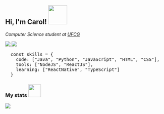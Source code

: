 <h2>Hi, I'm Carol! 
  <img width="60" src="https://media.giphy.com/media/IbBlu5IrAdlPVqOr5N/source.gif"> 
</h2>

<p>
  <em>Computer Science student at <a href="https://portal.ufcg.edu.br/">UFCG</a></em>
</p>

<p>
  <a href="https://www.linkedin.com/in/caroliny-valenca/">
    <img src="http://img.shields.io/badge/-LinkedIn-blue?style=flat-square&logo=Linkedin&logoColor=white&link=https://www.linkedin.com/in/caroliny-valenca/">
  </a>
  
  <a href="mailto:caroliny.leandro@ccc.ufcg.edu.br">
    <img src="https://img.shields.io/badge/-Mail-c14438?style=flat-square&logo=Gmail&logoColor=white&link=mailto:caroliny.leandro@ccc.ufcg.edu.br">
  </a>
</p>

<pre lang="javascript">
  const skills = {
    code: ["Java", "Python", "JavaScript", "HTML", "CSS"],
    tools: ["NodeJS", "ReactJS"],
    learning: ["ReactNative", "TypeScript"]
  }
</pre>


<h3>My stats
  <img width="40" src="https://media.giphy.com/media/xT0GqvEqri5HpMJL2g/source.gif"> 
</h3>
<img src="https://github-readme-stats.vercel.app/api?username=carolvalenca&theme=radical">


<!--
**carolvalenca/carolvalenca** is a ✨ _special_ ✨ repository because its `README.md` (this file) appears on your GitHub profile.

Here are some ideas to get you started:

- 🔭 I’m currently working on ...
- 🌱 I’m currently learning ...
- 👯 I’m looking to collaborate on ...
- 🤔 I’m looking for help with ...
- 💬 Ask me about ...
- 📫 How to reach me: ...
- 😄 Pronouns: ...
- ⚡ Fun fact: ...
-->

